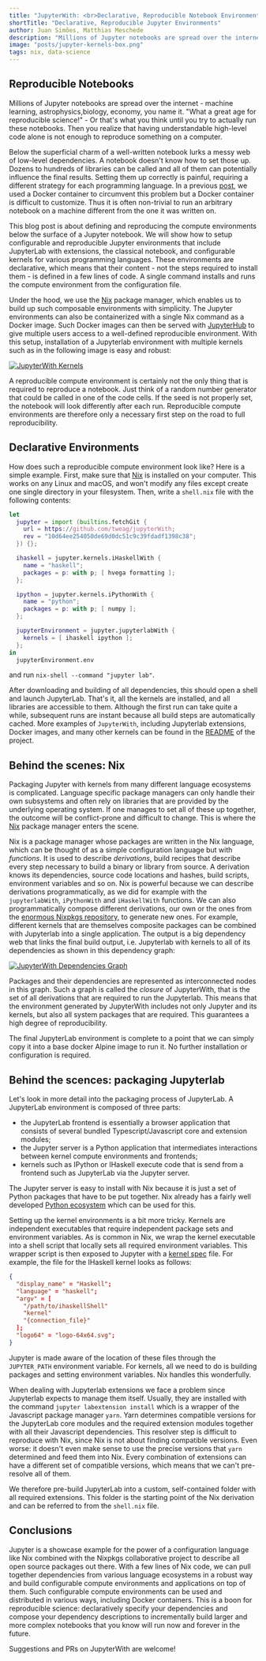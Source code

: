 ```yaml
---
title: "JupyterWith: <br>Declarative, Reproducible Notebook Environments"
shortTitle: "Declarative, Reproducible Jupyter Environments"
author: Juan Simões, Matthias Meschede
description: "Millions of Jupyter notebooks are spread over the internet - machine learning, astrophysics, biology, economy, you name it. What a great age for reproducible science! Or that's what you think until you try to actually run these notebooks. Then you realize that having understandable high-level code alone is not enough to reproduce something on a computer. JupyterWith is a solution to this problem."
image: "posts/jupyter-kernels-box.png"
tags: nix, data-science
---
```


[jupyter-ihaskell]: ./2019-01-23-jupyterlab-ihaskell.html
[mapping-nixpkgs]: ./2019-02-06-mapping-open-source.html
[ihaskell]: https://github.com/gibiansky/IHaskell
[jupyterWith]: https://github.com/tweag/jupyterWith
[nix]: https://nixos.org/nix
[nixpkgs]: https://github.com/NixOS/nixpkgs
[JupyterHub]: https://github.com/jupyterhub/jupyterhub
[jupyter-kernel]: https://jupyter-client.readthedocs.io/en/stable/kernels.html#kernel-specs
[python-nix]: https://nixos.org/nixpkgs/manual/#python

## Reproducible Notebooks

Millions of Jupyter notebooks are spread over the internet - machine learning, astrophysics,biology, economy, you name it.
"What a great age for reproducible science!" - Or that's what you think until you try to actually run these notebooks.
Then you realize that having understandable high-level code alone is not enough to reproduce something on a computer.

Below the superficial charm of a well-written notebook lurks a messy web of low-level dependencies.
A notebook doesn't know how to set those up.
Dozens to hundreds of libraries can be called and all of them can potentially influence the final results.
Setting them up correctly is painful, requiring a different strategy for each programming language.
In a previous [post][jupyter-ihaskell], we used a Docker container to circumvent this problem but a Docker container is difficult to customize.
Thus it is often non-trivial to run an arbitrary notebook on a machine different from the one it was written on.

This blog post is about defining and reproducing the compute environments below the surface of a Jupyter notebook.
We will show how to setup configurable and reproducible Jupyter environments that include JupyterLab with extensions, the classical notebook, and configurable kernels for various programming languages.
These environments are declarative, which means that their content - not the steps required to install them - is defined in a few lines of code.
A single command installs and runs the compute environment from the configuration file.

Under the hood, we use the [Nix][nix] package manager, which enables us to build up such composable environments with simplicity.
The Jupyter environments can also be containerized with a single Nix command as a Docker image.
Such Docker images can then be served with [JupyterHub][JupyterHub] to give multiple users access to a well-defined reproducible environment.
With this setup, installation of a Jupyterlab environment with multiple kernels such as in the following image is easy and robust:

<a href="../img/posts/jupyter-kernels.png">
<img
  title="JupyterWith Kernels"
  src="../img/posts/jupyter-kernels.png"
  style="max-width:100%; max-height:100%;"
/>
</a>

A reproducible compute environment is certainly not the only thing that is required to reproduce a notebook.
Just think of a random number generator that could be called in one of the code cells.
If the seed is not properly set, the notebook will look differently after each run.
Reproducible compute environments are therefore only a necessary first step on the road to full reproducibility.

## Declarative Environments

How does such a reproducible compute environment look like?
Here is a simple example.
First, make sure that [Nix][nix] is installed on your computer. This
works on any Linux and macOS, and won't modify any files except create
one single directory in your filesystem.
Then, write a `shell.nix` file with the following contents:

```nix
let
  jupyter = import (builtins.fetchGit {
    url = https://github.com/tweag/jupyterWith;
    rev = "10d64ee254050de69d0dc51c9c39fdadf1398c38";
  }) {};

  ihaskell = jupyter.kernels.iHaskellWith {
    name = "haskell";
    packages = p: with p; [ hvega formatting ];
  };

  ipython = jupyter.kernels.iPythonWith {
    name = "python";
    packages = p: with p; [ numpy ];
  };

  jupyterEnvironment = jupyter.jupyterlabWith {
    kernels = [ ihaskell ipython ];
  };
in
  jupyterEnvironment.env
```

and run `nix-shell --command "jupyter lab"`.

After downloading and building of all dependencies, this should open a shell and launch JupyterLab.
That's it, all the kernels are installed, and all libraries are accessible to them.
Although the first run can take quite a while, subsequent runs are instant because all build steps are automatically cached.
More examples of `JupyterWith`, including Jupyterlab extensions, Docker images, and many other kernels can be found in the [README][jupyterWith] of the project.

## Behind the scenes: Nix

Packaging Jupyter with kernels from many different language ecosystems is complicated.
Language specific package managers can only handle their own subsystems and often rely on libraries that are provided by the underlying operating system.
If one manages to set all of these up together, the outcome will be conflict-prone and difficult to change.
This is where the [Nix][nix] package manager enters the scene.

Nix is a package manager whose packages are written in the Nix language, which can be thought of as a simple configuration language but with _functions_.
It is used to describe _derivations_, build recipes that describe every step necessary to build a binary or library from source.
A derivation knows its dependencies, source code locations and hashes, build scripts, environment variables and so on.
Nix is powerful because we can describe derivations programmatically, as we did for example with the `jupyterlabWith`, `iPythonWith` and `iHaskellWith` functions.
We can also programmatically compose different derivations, our own or the ones from the [enormous Nixpkgs repository][mapping-nixpkgs], to generate new ones.
For example, different kernels that are themselves composite packages can be combined with Jupyterlab into a single application.
The output is a big dependency web that links the final build output, i.e. Jupyterlab with kernels to all of its dependencies as shown in this dependency graph:

<a href="../img/posts/jupyter-graph.png">
<img
  title="JupyterWith Dependencies Graph"
  src="../img/posts/jupyter-graph.png"
  style="max-width: 100%;max-height: 100%;"
/>
</a>

Packages and their dependencies are represented as interconnected nodes in this graph.
Such a graph is called the _closure_ of JupyterWith, that is the set of all derivations that are required to run the Jupyterlab.
This means that the environment generated by JupyterWith includes not only Jupyter and its kernels, but also all system packages that are required.
This guarantees a high degree of reproducibility.

The final JupyterLab environment is complete to a point that we can simply copy it into a base docker Alpine image to run it.
No further installation or configuration is required.

## Behind the scences: packaging Jupyterlab

Let's look in more detail into the packaging process of JupyterLab.
A JupyterLab environment is composed of three parts:

- the JupyterLab frontend is essentially a browser application that consists of several bundled Typescript/Javascript core and extension modules;
- the Jupyter server is a Python application that intermediates interactions between kernel compute environments and frontends;
- kernels such as IPython or IHaskell execute code that is send from a frontend such as JupyterLab via the Jupyter server.

The Jupyter server is easy to install with Nix because it is just a set of Python packages that have to be put together.
Nix already has a fairly well developed [Python ecosystem][python-nix] which can be used for this.

Setting up the kernel environments is a bit more tricky.
Kernels are independent executables that require independent package sets and environment variables.
As is common in Nix, we wrap the kernel executable into a shell script that locally sets all required environment variables.
This wrapper script is then exposed to Jupyter with a [kernel spec][jupyter-kernel] file.
For example, the file for the IHaskell kernel looks as follows:

``` json
{
  "display_name" = "Haskell";
  "language" = "haskell";
  "argv" = [
    "/path/to/ihaskellShell"
    "kernel"
    "{connection_file}"
  ];
  "logo64" = "logo-64x64.svg";
}
```
Jupyter is made aware of the location of these files through the `JUPYTER_PATH` environment variable.
For kernels, all we need to do is building packages and setting environment variables.
Nix handles this wonderfully.

When dealing with Jupyterlab extensions we face a problem since Jupyterlab expects to manage them itself.
Usually, they are installed with the command `jupyter labextension install` which is a wrapper of the Javascript package manager `yarn`.
Yarn determines compatible versions for the JupyterLab core modules and the required extension modules together with all their Javascript dependencies.
This resolver step is difficult to reproduce with Nix, since Nix is not about finding compatible versions.
Even worse: it doesn't even make sense to use the precise versions that `yarn` determined and feed them into Nix.
Every combination of extensions can have a different set of compatible versions, which means that we can't pre-resolve all of them.

We therefore pre-build JupyterLab into a custom, self-contained folder with all required extensions.
This folder is the starting point of the Nix derivation and can be referred to from the `shell.nix` file.

## Conclusions

Jupyter is a showcase example for the power of a configuration
language like Nix combined with the Nixpkgs collaborative project to
describe all open source packages out there. With a few lines of Nix
code, we can pull together dependencies from various language
ecosystems in a robust way and build configurable compute environments
and applications on top of them. Such configurable compute
environments can be used and distributed in various ways, including
Docker containers. This is a boon for reproducible science:
declaratively specify your dependencies and compose your dependency
descriptions to incrementally build larger and more complex notebooks
that you know will run now and forever in the future.

Suggestions and PRs on JupyterWith are welcome!
